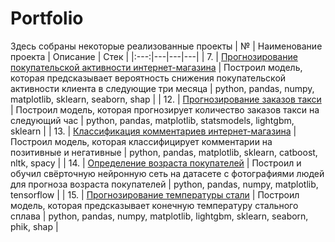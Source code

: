 # Portfolio

Здесь собраны некоторые реализованные проекты
| № | Наименование проекта | Описание | Стек |
|:---:|---|---|---|
| 7. | [Прогнозирование покупательской активности интернет-магазина](https://github.com/AntonSA888/Portfolio/tree/main/7_purchasing_activity) | Построил модель, которая предсказывает вероятность снижения покупательской активности клиента в следующие три месяца | python, pandas, numpy, matplotlib, sklearn, seaborn, shap |
| 12. | [Прогнозирование заказов такси](https://github.com/AntonSA888/Portfolio/tree/main/12_time_series_taxi) | Построил модель, которая прогнозирует количество заказов такси на следующий час | python, pandas, matplotlib, statsmodels, lightgbm, sklearn |
| 13. | [Классификация комментариев интернет-магазина](https://github.com/AntonSA888/Portfolio/tree/main/13_nlp_class_comments) | Построил модель, которая классифицирует комментарии на позитивные и негативные | python, pandas, matplotlib, sklearn, catboost, nltk, spacy |
| 14. | [Определение возраста покупателей](https://github.com/AntonSA888/Portfolio/tree/main/14_cv_age_customers) | Построил и обучил свёрточную нейронную сеть на датасете с фотографиями людей для прогноза возраста покупателей | python, pandas, numpy, matplotlib, tensorflow |
| 15. | [Прогнозирование температуры стали](https://github.com/AntonSA888/Portfolio/tree/main/15_steel_processing) | Построил модель, которая предсказывает конечную температуру стального сплава | python, pandas, numpy, matplotlib, lightgbm, sklearn, seaborn, phik, shap |
